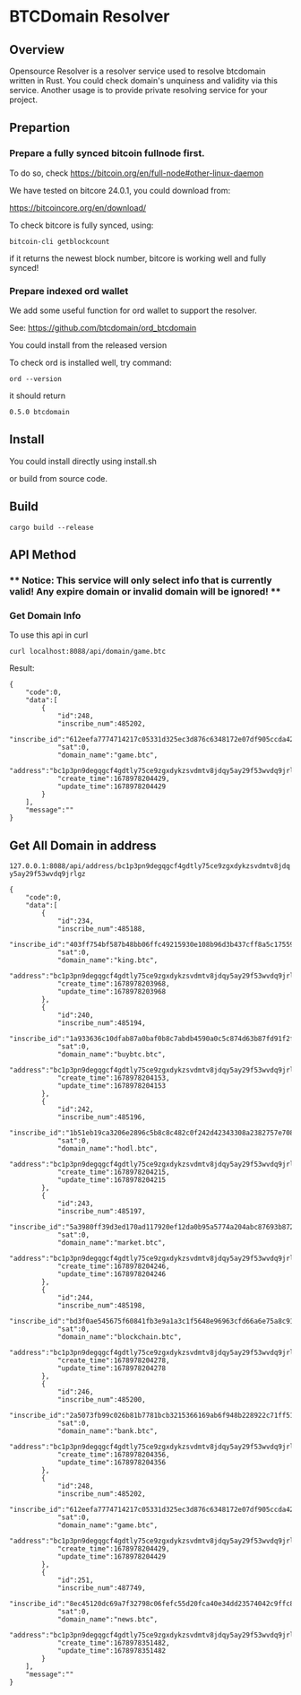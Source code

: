 # BTCDomain Resolver
## Overview
Opensource Resolver is a resolver service used to resolve btcdomain written in Rust. 
You could check domain's unquiness and validity via this service.
Another usage is to provide private resolving service for your project.

## Prepartion

### Prepare a fully synced bitcoin fullnode first.

To do so, check https://bitcoin.org/en/full-node#other-linux-daemon

We have tested on bitcore 24.0.1, you could download from:

https://bitcoincore.org/en/download/

To check bitcore is fully synced, using:

`bitcoin-cli getblockcount`

if it returns the newest block number, bitcore is working well and fully synced!

### Prepare indexed ord wallet

We add some useful function for ord wallet to support the resolver.

See: https://github.com/btcdomain/ord_btcdomain

You could install from the released version

To check ord is installed well, try command:

`ord --version`

it should return 

`0.5.0 btcdomain`



## Install

You could install directly 
using install.sh

or build from source code.


## Build

```
cargo build --release
```

## API Method

###  ** Notice: This service will only select info that is currently valid! Any expire domain or invalid domain will be ignored! **

### Get Domain Info

To use this api in curl

`
curl localhost:8088/api/domain/game.btc
`

Result:

```
{
    "code":0,
    "data":[
        {
            "id":248,
            "inscribe_num":485202,
            "inscribe_id":"612eefa7774714217c05331d325ec3d876c6348172e07df905ccda42ead7c0f6i0",
            "sat":0,
            "domain_name":"game.btc",
            "address":"bc1p3pn9degqgcf4gdtly75ce9zgxdykzsvdmtv8jdqy5ay29f53wvdq9jrlgz",
            "create_time":1678978204429,
            "update_time":1678978204429
        }
    ],
    "message":""
}
```

## Get All Domain in address

`
127.0.0.1:8088/api/address/bc1p3pn9degqgcf4gdtly75ce9zgxdykzsvdmtv8jdqy5ay29f53wvdq9jrlgz
`

```
{
    "code":0,
    "data":[
        {
            "id":234,
            "inscribe_num":485188,
            "inscribe_id":"403ff754bf587b48bb06ffc49215930e108b96d3b437cff8a5c17559c81e4e01i0",
            "sat":0,
            "domain_name":"king.btc",
            "address":"bc1p3pn9degqgcf4gdtly75ce9zgxdykzsvdmtv8jdqy5ay29f53wvdq9jrlgz",
            "create_time":1678978203968,
            "update_time":1678978203968
        },
        {
            "id":240,
            "inscribe_num":485194,
            "inscribe_id":"1a933636c10dfab87a0baf0b8c7abdb4590a0c5c874d63b87fd91f2f3e8b4d5ei0",
            "sat":0,
            "domain_name":"buybtc.btc",
            "address":"bc1p3pn9degqgcf4gdtly75ce9zgxdykzsvdmtv8jdqy5ay29f53wvdq9jrlgz",
            "create_time":1678978204153,
            "update_time":1678978204153
        },
        {
            "id":242,
            "inscribe_num":485196,
            "inscribe_id":"1b51eb19ca3206e2896c5b8c8c482c0f242d42343308a2382757e70839c7ba9bi0",
            "sat":0,
            "domain_name":"hodl.btc",
            "address":"bc1p3pn9degqgcf4gdtly75ce9zgxdykzsvdmtv8jdqy5ay29f53wvdq9jrlgz",
            "create_time":1678978204215,
            "update_time":1678978204215
        },
        {
            "id":243,
            "inscribe_num":485197,
            "inscribe_id":"5a3980ff39d3ed170ad117920ef12da0b95a5774a204abc87693b872f713efa2i0",
            "sat":0,
            "domain_name":"market.btc",
            "address":"bc1p3pn9degqgcf4gdtly75ce9zgxdykzsvdmtv8jdqy5ay29f53wvdq9jrlgz",
            "create_time":1678978204246,
            "update_time":1678978204246
        },
        {
            "id":244,
            "inscribe_num":485198,
            "inscribe_id":"bd3f0ae545675f60841fb3e9a1a3c1f5648e96963cfd66a6e75a8c9132d7efbdi0",
            "sat":0,
            "domain_name":"blockchain.btc",
            "address":"bc1p3pn9degqgcf4gdtly75ce9zgxdykzsvdmtv8jdqy5ay29f53wvdq9jrlgz",
            "create_time":1678978204278,
            "update_time":1678978204278
        },
        {
            "id":246,
            "inscribe_num":485200,
            "inscribe_id":"2a5073fb99c026b81b7781bcb3215366169ab6f948b228922c71ff51df7310d7i0",
            "sat":0,
            "domain_name":"bank.btc",
            "address":"bc1p3pn9degqgcf4gdtly75ce9zgxdykzsvdmtv8jdqy5ay29f53wvdq9jrlgz",
            "create_time":1678978204356,
            "update_time":1678978204356
        },
        {
            "id":248,
            "inscribe_num":485202,
            "inscribe_id":"612eefa7774714217c05331d325ec3d876c6348172e07df905ccda42ead7c0f6i0",
            "sat":0,
            "domain_name":"game.btc",
            "address":"bc1p3pn9degqgcf4gdtly75ce9zgxdykzsvdmtv8jdqy5ay29f53wvdq9jrlgz",
            "create_time":1678978204429,
            "update_time":1678978204429
        },
        {
            "id":251,
            "inscribe_num":487749,
            "inscribe_id":"8ec45120dc69a7f32798c06fefc55d20fca40e34dd23574042c9ffc885d6a6e7i0",
            "sat":0,
            "domain_name":"news.btc",
            "address":"bc1p3pn9degqgcf4gdtly75ce9zgxdykzsvdmtv8jdqy5ay29f53wvdq9jrlgz",
            "create_time":1678978351482,
            "update_time":1678978351482
        }
    ],
    "message":""
}

```


